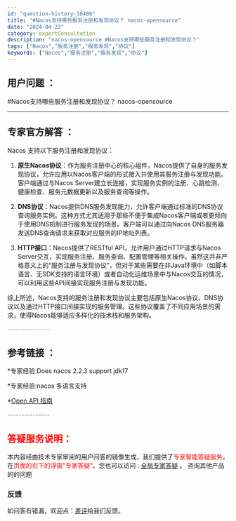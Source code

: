 ```yaml
---
id: "question-history-10486"
title: "#Nacos支持哪些服务注册和发现协议？ nacos-opensource"
date: "2024-04-23"
category: expertConsultation
description: "nacos-opensource #Nacos支持哪些服务注册和发现协议？"
tags: ["Nacos","服务注册","服务发现","协议"]
keywords: ["Nacos","服务注册","服务发现","协议"]
---
```


## 用户问题 ： 
 #Nacos支持哪些服务注册和发现协议？ nacos-opensource 

---------------
## 专家官方解答 ：

Nacos 支持以下服务注册和发现协议：

1. **原生Nacos协议**：作为服务注册中心的核心组件，Nacos提供了自身的服务发现协议，允许应用以Nacos客户端的形式接入并使用其服务注册与发现功能。客户端通过与Nacos Server建立长连接，实现服务实例的注册、心跳检测、健康检查、服务元数据更新以及服务查询等操作。

2. **DNS协议**：Nacos提供DNS服务发现能力，允许客户端通过标准的DNS协议查询服务实例。这种方式尤其适用于那些不便于集成Nacos客户端或者更倾向于使用DNS机制进行服务发现的场景。客户端可以通过向Nacos DNS服务器发送DNS查询请求来获取对应服务的IP地址列表。

3. **HTTP接口**：Nacos提供了RESTful API，允许用户通过HTTP请求与Nacos Server交互，实现服务注册、服务查询、配置管理等相关操作。虽然这并非严格意义上的“服务注册与发现协议”，但对于某些需要在非Java环境中（如脚本语言、无SDK支持的语言环境）或者自动化运维场景中与Nacos交互的情况，可以利用这些API间接实现服务注册与发现功能。

综上所述，Nacos支持的服务注册和发现协议主要包括原生Nacos协议、DNS协议以及通过HTTP接口间接实现的服务管理。这些协议覆盖了不同应用场景的需求，使得Nacos能够适应多样化的技术栈和服务架构。


<font color="#949494">---------------</font> 


## 参考链接 ：

*专家经验:Does nacos 2.2.3 support jdk17 
 
 *专家经验:nacos 多语言支持 
 
 *[Open API 指南](https://nacos.io/docs/latest/guide/user/open-api)


 <font color="#949494">---------------</font> 
 


## <font color="#FF0000">答疑服务说明：</font> 

本内容经由技术专家审阅的用户问答的镜像生成，我们提供了<font color="#FF0000">专家智能答疑服务</font>，在<font color="#FF0000">页面的右下的浮窗”专家答疑“</font>。您也可以访问 : [全局专家答疑](https://opensource.alibaba.com/chatBot) 。 咨询其他产品的的问题

### 反馈
如问答有错漏，欢迎点：[差评](https://ai.nacos.io/user/feedbackByEnhancerGradePOJOID?enhancerGradePOJOId=11646)给我们反馈。
